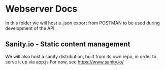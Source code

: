 # Webserver Docs

In this folder we will host a .json export from POSTMAN to be used during development of the API.

## Sanity.io - Static content management
We will also host a sanity distribution, built from its own repo, in order to serve it up via app.js
For now, see https://www.sanity.io/